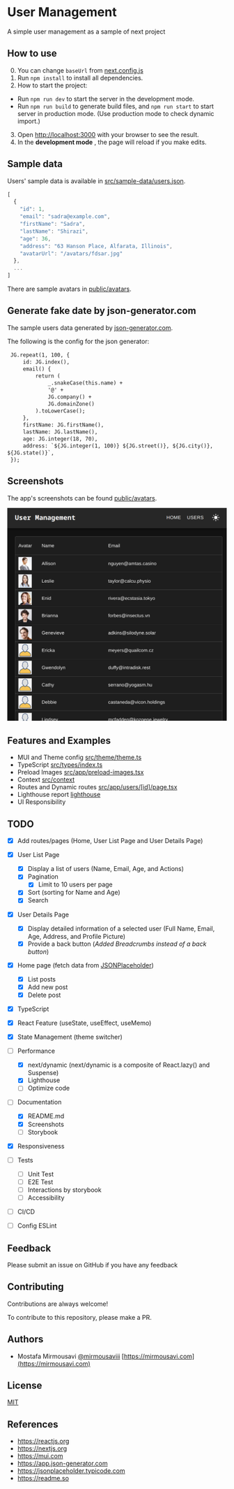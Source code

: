 
# User Management

A simple user management as a sample of next project


## How to use

0. You can change `baseUrl` from [next.config.js](next.config.js)
1. Run `npm install` to install all dependencies.
2. How to start the project:
  * Run `npm run dev` to start the server in the development mode.
  * Run `npm run build` to generate build files, and `npm run start` to start server in production mode. (Use production mode to check dynamic import.)

3. Open [http://localhost:3000](http://localhost:3000) with your browser to see the result.
4. In the **development mode** , the page will reload if you make edits.


## Sample data

Users' sample data is available in [src/sample-data/users.json](src/sample-data/users.json).

```javascript
[
  {
    "id": 1,
    "email": "sadra@example.com",
    "firstName": "Sadra",
    "lastName": "Shirazi",
    "age": 36,
    "address": "63 Hanson Place, Alfarata, Illinois",
    "avatarUrl": "/avatars/fdsar.jpg"
  },
  ...
]
```
There are sample avatars in [public/avatars](public/avatars).


## Generate fake date by json-generator.com
The sample users data generated by [json-generator.com](https://app.json-generator.com/zIzPBDLwWP-Y).

The following is the config for the json generator:
```
 JG.repeat(1, 100, {
     id: JG.index(),
     email() {
         return (
             _.snakeCase(this.name) +
             '@' +
             JG.company() +
             JG.domainZone()
         ).toLowerCase();
     },
     firstName: JG.firstName(),
     lastName: JG.lastName(),
     age: JG.integer(18, 70),
     address: `${JG.integer(1, 100)} ${JG.street()}, ${JG.city()}, ${JG.state()}`,
 });
```


## Screenshots

The app's screenshots can be found [public/avatars](public/avatars).

![User management](screenshots/11.png)


## Features and Examples

- MUI and Theme config [src/theme/theme.ts](src/app/users/[id]/page.tsx)
- TypeScript [src/types/index.ts](src/app/users/[id]/page.tsx)
- Preload Images [src/app/preload-images.tsx](src/app/users/[id]/page.tsx)
- Context [src/context](src/context)
- Routes and Dynamic routes [src/app/users/[id]/page.tsx](src/app/users/[id]/page.tsx)
- Lighthouse report [lighthouse](lighthouse)
- UI Responsibility


## TODO

- [x] Add routes/pages (Home, User List Page and User Details Page)
- [x] User List Page
  - [x] Display a list of users (Name, Email, Age, and Actions)
  - [x] Pagination
    - [x] Limit to 10 users per page
  - [x] Sort (sorting for Name and Age)
  - [x] Search
- [x] User Details Page
  - [x] Display detailed information of a selected user (Full Name, Email, Age, Address, and Profile Picture)
  - [x] Provide a back button (_Added Breadcrumbs instead of a back button_)
- [x] Home page (fetch data from [JSONPlaceholder](https://jsonplaceholder.typicode.com/))
  - [x] List posts
  - [x] Add new post
  - [x] Delete post
- [x] TypeScript
- [x] React Feature (useState, useEffect, useMemo)
- [x] State Management (theme switcher)
- [ ] Performance
  - [x] next/dynamic (next/dynamic is a composite of React.lazy() and Suspense)
  - [x] Lighthouse
  - [ ] Optimize code
- [ ] Documentation
  - [x] README.md
  - [x] Screenshots
  - [ ] Storybook
- [x] Responsiveness
- [ ] Tests
  - [ ] Unit Test
  - [ ] E2E Test
  - [ ] Interactions by storybook
  - [ ] Accessibility
- [ ] CI/CD
- [ ] Config ESLint


## Feedback

Please submit an issue on GitHub if you have any feedback


## Contributing

Contributions are always welcome!

To contribute to this repository, please make a PR.


## Authors

- Mostafa Mirmousavi [@mirmousaviii](https://github.com/mirmousaviii) [https://mirmousavi.com](https://mirmousavi.com)


## License

[MIT](https://choosealicense.com/licenses/mit/)


## References

* https://reactjs.org
* https://nextjs.org
* https://mui.com
* https://app.json-generator.com
* https://jsonplaceholder.typicode.com
* https://readme.so